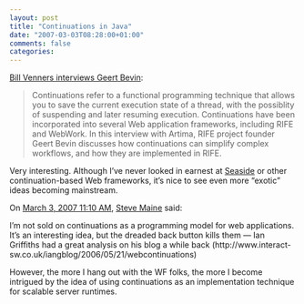 ```yaml
---
layout: post
title: "Continuations in Java"
date: "2007-03-03T08:28:00+01:00"
comments: false
categories: 
---
```


<p><a href="http://www.artima.com/lejava/articles/continuations.html">Bill Venners interviews Geert Bevin</a>:</p>

<blockquote>
<p>Continuations refer to a functional programming technique that allows you to save the current execution state of a thread, with the possiblity of suspending and later resuming execution. Continuations have been incorporated into several Web application frameworks, including RIFE and WebWork. In this interview with Artima, RIFE project founder Geert Bevin discusses how continuations can simplify complex workflows, and how they are implemented in RIFE.</p>
</blockquote>

<p>Very interesting. Although I&#8217;ve never looked in earnest at <a href="http://www.seaside.st/">Seaside</a> or other continuation-based Web frameworks, it&#8217;s nice to see even more &#8220;exotic&#8221; ideas becoming mainstream.</p>

<section class="comments">

<div class="comment" id="comment-1199">
On <a href="#comment-1199" title="Permalink to this comment">March  3, 2007 11:10 AM</a>, <a href="http://hyperthink.net/blog" title="http://hyperthink.net/blog" rel="nofollow">Steve Maine</a>
said:
<p>I&#8217;m not sold on continuations as a programming model for web applications. It&#8217;s an interesting idea, but the dreaded back button kills them &#8212; Ian Griffiths had a great analysis on his blog a while back (http://www.interact-sw.co.uk/iangblog/2006/05/21/webcontinuations)</p>

<p>However, the more I hang out with the WF folks, the more I become intrigued by the idea of using continuations as an implementation technique for scalable server runtimes.</p>


</section>

